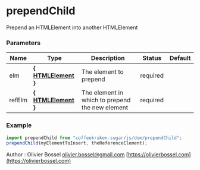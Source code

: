 # prependChild

Prepend an HTMLElement into another HTMLElement

### Parameters

| Name   | Type                                                                             | Description                                     | Status   | Default |
| ------ | -------------------------------------------------------------------------------- | ----------------------------------------------- | -------- | ------- |
| elm    | **{ [HTMLElement](https://developer.mozilla.org/fr/docs/Web/API/HTMLElement) }** | The element to prepend                          | required |
| refElm | **{ [HTMLElement](https://developer.mozilla.org/fr/docs/Web/API/HTMLElement) }** | The element in which to prepend the new element | required |

### Example

```js
import prependChild from "coffeekraken-sugar/js/dom/prependChild";
prependChild(myElementToInsert, theReferenceElement);
```

Author : Olivier Bossel [olivier.bossel@gmail.com](mailto:olivier.bossel@gmail.com) [https://olivierbossel.com](https://olivierbossel.com)
